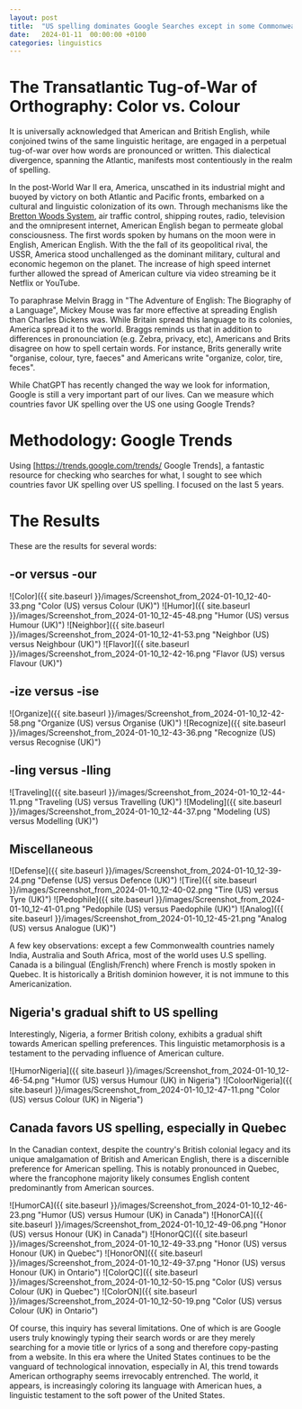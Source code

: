 ```yaml
---
layout: post
title:  "US spelling dominates Google Searches except in some Commonwealth countries, in Canada US spelling is more prevalent in Quebec"
date:   2024-01-11  00:00:00 +0100
categories: linguistics
---
```



# The Transatlantic Tug-of-War of Orthography: Color vs. Colour

It is universally acknowledged that American and British English, while conjoined twins of the same linguistic heritage, are engaged in a perpetual tug-of-war over how words are pronounced or written. This dialectical divergence, spanning the Atlantic, manifests most contentiously in the realm of spelling.

In the post-World War II era, America, unscathed in its industrial might and buoyed by victory on both Atlantic and Pacific fronts, embarked on a cultural and linguistic colonization of its own. Through mechanisms like the [Bretton Woods System](https://en.wikipedia.org/wiki/Bretton_Woods_system), air traffic control, shipping routes, radio, television and the omnipresent internet, American English began to permeate global consciousness. The first words spoken by humans on the moon were in English, American English. With the the fall of its geopolitical rival, the USSR, America stood unchallenged as the dominant military, cultural and economic hegemon on the planet. The increase of high speed internet further allowed the spread of American culture via video streaming be it Netflix or YouTube. 

To paraphrase Melvin Bragg in "The Adventure of English: The Biography of a Language", Mickey Mouse was far more effective at spreading English than Charles Dickens was. While Britain spread this language to its colonies, America spread it to the world. Braggs reminds us that in addition to differences in pronounciation (e.g. Zebra, privacy, etc), Americans and Brits disagree on how to spell certain words. For instance, Brits generally write "organise, colour, tyre, faeces" and Americans write "organize, color, tire, feces". 

While ChatGPT has recently changed the way we look for information, Google is still a very important part of our lives. Can we measure which countries favor UK spelling over the US one using Google Trends?

# Methodology: Google Trends

Using [https://trends.google.com/trends/ Google Trends], a fantastic resource for checking who searches for what, I sought to see which countries favor UK spelling over US spelling. I focused on the last 5 years.


# The Results

These are the results for several words:

## -or versus -our
![Color]({{ site.baseurl }}/images/Screenshot_from_2024-01-10_12-40-33.png "Color (US) versus Colour (UK)")
![Humor]({{ site.baseurl }}/images/Screenshot_from_2024-01-10_12-45-48.png "Humor (US) versus Humour (UK)")
![Neighbor]({{ site.baseurl }}/images/Screenshot_from_2024-01-10_12-41-53.png "Neighbor (US) versus Neighbour (UK)")
![Flavor]({{ site.baseurl }}/images/Screenshot_from_2024-01-10_12-42-16.png "Flavor (US) versus Flavour (UK)")

## -ize versus -ise
![Organize]({{ site.baseurl }}/images/Screenshot_from_2024-01-10_12-42-58.png "Organize (US) versus Organise (UK)")
![Recognize]({{ site.baseurl }}/images/Screenshot_from_2024-01-10_12-43-36.png "Recognize (US) versus Recognise (UK)")

## -ling versus -lling
![Traveling]({{ site.baseurl }}/images/Screenshot_from_2024-01-10_12-44-11.png "Traveling (US) versus Travelling (UK)")
![Modeling]({{ site.baseurl }}/images/Screenshot_from_2024-01-10_12-44-37.png "Modeling (US) versus Modelling (UK)")


## Miscellaneous
![Defense]({{ site.baseurl }}/images/Screenshot_from_2024-01-10_12-39-24.png "Defense (US) versus Defence (UK)")
![Tire]({{ site.baseurl }}/images/Screenshot_from_2024-01-10_12-40-02.png "Tire (US) versus Tyre (UK)")
![Pedophile]({{ site.baseurl }}/images/Screenshot_from_2024-01-10_12-41-01.png "Pedophile (US) versus Paedophile (UK)")
![Analog]({{ site.baseurl }}/images/Screenshot_from_2024-01-10_12-45-21.png "Analog (US) versus Analogue (UK)")


A few key observations: except a few Commonwealth countries namely India, Australia and South Africa, most of the world uses U.S spelling. Canada is a bilingual (English/French) where French is mostly spoken in Quebec. It is historically a British dominion however, it is not immune to this Americanization. 

## Nigeria's gradual shift to US spelling 
Interestingly, Nigeria, a former British colony, exhibits a gradual shift towards American spelling preferences. This linguistic metamorphosis is a testament to the pervading influence of American culture.


![HumorNigeria]({{ site.baseurl }}/images/Screenshot_from_2024-01-10_12-46-54.png "Humor (US) versus Humour (UK) in Nigeria")
![ColoorNigeria]({{ site.baseurl }}/images/Screenshot_from_2024-01-10_12-47-11.png "Color (US) versus Colour (UK) in Nigeria")

## Canada favors US spelling, especially in Quebec

In the Canadian context, despite the country's British colonial legacy and its unique amalgamation of British and American English, there is a discernible preference for American spelling. This is notably pronounced in Quebec, where the francophone majority likely consumes English content predominantly from American sources.


![HumorCA]({{ site.baseurl }}/images/Screenshot_from_2024-01-10_12-46-23.png "Humor (US) versus Humour (UK) in Canada")
![HonorCA]({{ site.baseurl }}/images/Screenshot_from_2024-01-10_12-49-06.png "Honor (US) versus Honour (UK) in Canada")
![HonorQC]({{ site.baseurl }}/images/Screenshot_from_2024-01-10_12-49-33.png "Honor (US) versus Honour (UK) in Quebec")
![HonorON]({{ site.baseurl }}/images/Screenshot_from_2024-01-10_12-49-37.png "Honor (US) versus Honour (UK) in Ontario")
![ColorQC]({{ site.baseurl }}/images/Screenshot_from_2024-01-10_12-50-15.png "Color (US) versus Colour (UK) in Quebec")
![ColorON]({{ site.baseurl }}/images/Screenshot_from_2024-01-10_12-50-19.png "Color (US) versus Colour (UK) in Ontario")

Of course, this inquiry has several limitations. One of which is are Google users truly knowingly typing their search words or are they merely searching for a movie title or lyrics of a song and therefore copy-pasting from a website. In this era where the United States continues to be the vanguard of technological innovation, especially in AI, this trend towards American orthography seems irrevocably entrenched. The world, it appears, is increasingly coloring its language with American hues, a linguistic testament to the soft power of the United States.



